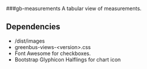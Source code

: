 ###gb-measurements
A tabular view of measurements.

## Dependencies
* /dist/images
* greenbus-views-&lt;version&gt;.css
* Font Awesome for checkboxes.
* Bootstrap Glyphicon Halflings for chart icon
